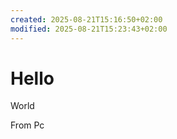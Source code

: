 ```yaml
---
created: 2025-08-21T15:16:50+02:00
modified: 2025-08-21T15:23:43+02:00
---
```


# Hello

World

From Pc
